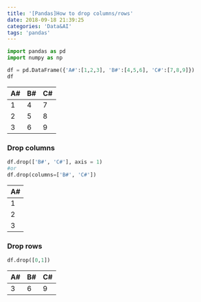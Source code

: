 ```yaml
---
title: '[Pandas]How to drop columns/rows'
date: 2018-09-18 21:39:25
categories: 'Data&AI'
tags: 'pandas'
---
```


```python
import pandas as pd
import numpy as np

df = pd.DataFrame({'A#':[1,2,3], 'B#':[4,5,6], 'C#':[7,8,9]})
df
```

| A#   | B#   | C#   |
| ---- | ---- | ---- |
| 1    | 4    | 7    |
| 2    | 5    | 8    |
| 3    | 6    | 9    |

### Drop columns

```python
df.drop(['B#', 'C#'], axis = 1)
#or
df.drop(columns=['B#', 'C#'])
```

| A#   |
| ---- |
| 1    |
| 2    |
| 3    |

### Drop rows

```python
df.drop([0,1])
```

| A#   | B#   | C#   |
| ---- | ---- | ---- |
| 3    | 6    | 9    |